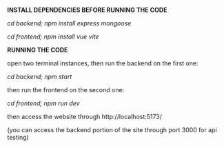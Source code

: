 **INSTALL DEPENDENCIES BEFORE RUNNING THE CODE**

_cd backend; npm install express mongoose_

_cd frontend; npm install vue vite_


**RUNNING THE CODE**

open two terminal instances, then run the backend on the first one:

_cd backend; npm start_


then run the frontend on the second one:

_cd frontend; npm run dev_


then access the website through http://localhost:5173/


(you can access the backend portion of the site through port 3000 for api testing)
